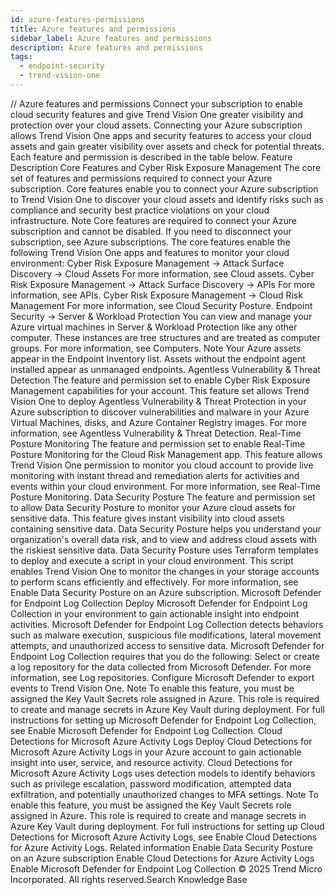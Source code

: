 ```yaml
---
id: azure-features-permissions
title: Azure features and permissions
sidebar_label: Azure features and permissions
description: Azure features and permissions
tags:
  - endpoint-security
  - trend-vision-one
---
```


/*<![CDATA[*/ $('#title').html($('meta[name=map-description]').attr('content')); /*]]>*/ Azure features and permissions Connect your subscription to enable cloud security features and give Trend Vision One greater visibility and protection over your cloud assets. Connecting your Azure subscription allows Trend Vision One apps and security features to access your cloud assets and gain greater visibility over assets and check for potential threats. Each feature and permission is described in the table below. Feature Description Core Features and Cyber Risk Exposure Management The core set of features and permissions required to connect your Azure subscription. Core features enable you to connect your Azure subscription to Trend Vision One to discover your cloud assets and identify risks such as compliance and security best practice violations on your cloud infrastructure. Note Core features are required to connect your Azure subscription and cannot be disabled. If you need to disconnect your subscription, see Azure subscriptions. The core features enable the following Trend Vision One apps and features to monitor your cloud environment: Cyber Risk Exposure Management → Attack Surface Discovery → Cloud Assets For more information, see Cloud assets. Cyber Risk Exposure Management → Attack Surface Discovery → APIs For more information, see APIs. Cyber Risk Exposure Management → Cloud Risk Management For more information, see Cloud Security Posture. Endpoint Security → Server & Workload Protection You can view and manage your Azure virtual machines in Server & Workload Protection like any other computer. These instances are tree structures and are treated as computer groups. For more information, see Computers. Note Your Azure assets appear in the Endpoint Inventory list. Assets without the endpoint agent installed appear as unmanaged endpoints. Agentless Vulnerability & Threat Detection The feature and permission set to enable Cyber Risk Exposure Management capabilities for your account. This feature set allows Trend Vision One to deploy Agentless Vulnerability & Threat Protection in your Azure subscription to discover vulnerabilities and malware in your Azure Virtual Machines, disks, and Azure Container Registry images. For more information, see Agentless Vulnerability & Threat Detection. Real-Time Posture Monitoring The feature and permission set to enable Real-Time Posture Monitoring for the Cloud Risk Management app. This feature allows Trend Vision One permission to monitor you cloud account to provide live monitoring with instant thread and remediation alerts for activities and events within your cloud environment. For more information, see Real-Time Posture Monitoring. Data Security Posture The feature and permission set to allow Data Security Posture to monitor your Azure cloud assets for sensitive data. This feature gives instant visibility into cloud assets containing sensitive data. Data Security Posture helps you understand your organization's overall data risk, and to view and address cloud assets with the riskiest sensitive data. Data Security Posture uses Terraform templates to deploy and execute a script in your cloud environment. This script enables Trend Vision One to monitor the changes in your storage accounts to perform scans efficiently and effectively. For more information, see Enable Data Security Posture on an Azure subscription. Microsoft Defender for Endpoint Log Collection Deploy Microsoft Defender for Endpoint Log Collection in your environment to gain actionable insight into endpoint activities. Microsoft Defender for Endpoint Log Collection detects behaviors such as malware execution, suspicious file modifications, lateral movement attempts, and unauthorized access to sensitive data. Microsoft Defender for Endpoint Log Collection requires that you do the following: Select or create a log repository for the data collected from Microsoft Defender. For more information, see Log repositories. Configure Microsoft Defender to export events to Trend Vision One. Note To enable this feature, you must be assigned the Key Vault Secrets role assigned in Azure. This role is required to create and manage secrets in Azure Key Vault during deployment. For full instructions for setting up Microsoft Defender for Endpoint Log Collection, see Enable Microsoft Defender for Endpoint Log Collection. Cloud Detections for Microsoft Azure Activity Logs Deploy Cloud Detections for Microsoft Azure Activity Logs in your Azure account to gain actionable insight into user, service, and resource activity. Cloud Detections for Microsoft Azure Activity Logs uses detection models to identify behaviors such as privilege escalation, password modification, attempted data exfiltration, and potentially unauthorized changes to MFA settings. Note To enable this feature, you must be assigned the Key Vault Secrets role assigned in Azure. This role is required to create and manage secrets in Azure Key Vault during deployment. For full instructions for setting up Cloud Detections for Microsoft Azure Activity Logs, see Enable Cloud Detections for Azure Activity Logs. Related information Enable Data Security Posture on an Azure subscription Enable Cloud Detections for Azure Activity Logs Enable Microsoft Defender for Endpoint Log Collection © 2025 Trend Micro Incorporated. All rights reserved.Search Knowledge Base